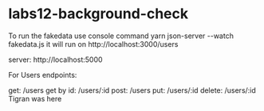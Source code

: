 # labs12-background-check

To run the fakedata use console command yarn json-server --watch fakedata.js it will run on http://localhost:3000/users

server: http://localhost:5000

For Users endpoints:

get: /users
get by id: /users/:id
post: /users
put: /users/:id
delete: /users/:id
Tigran was here
